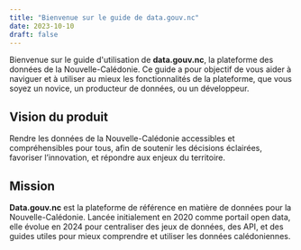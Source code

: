 ```yaml
---
title: "Bienvenue sur le guide de data.gouv.nc"
date: 2023-10-10
draft: false
---
```


Bienvenue sur le guide d'utilisation de **data.gouv.nc**, la plateforme des données de la Nouvelle-Calédonie. Ce guide a pour objectif de vous aider à naviguer et à utiliser au mieux les fonctionnalités de la plateforme, que vous soyez un novice, un producteur de données, ou un développeur.

## Vision du produit
Rendre les données de la Nouvelle-Calédonie accessibles et compréhensibles pour tous, afin de soutenir les décisions éclairées, favoriser l’innovation, et répondre aux enjeux du territoire.

## Mission
**Data.gouv.nc** est la plateforme de référence en matière de données pour la Nouvelle-Calédonie. Lancée initialement en 2020 comme portail open data, elle évolue en 2024 pour centraliser des jeux de données, des API, et des guides utiles pour mieux comprendre et utiliser les données calédoniennes.
